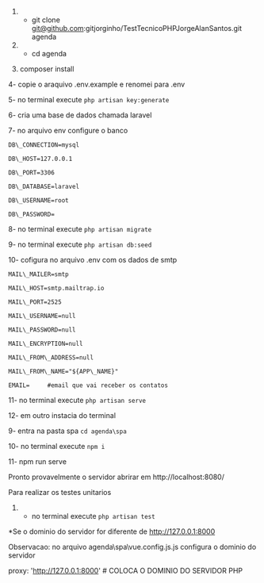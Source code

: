 1. - git clone git@github.com:gitjorginho/TestTecnicoPHPJorgeAlanSantos.git agenda

1. - cd agenda

1. composer install

4- copie o araquivo .env.example e renomei para .env

5- no terminal execute `php artisan key:generate `

6- cria uma base de dados chamada laravel

7- no arquivo env configure o banco

    DB\_CONNECTION=mysql

    DB\_HOST=127.0.0.1

    DB\_PORT=3306

    DB\_DATABASE=laravel

    DB\_USERNAME=root

    DB\_PASSWORD=

8- no terminal execute `php artisan migrate`

9- no terminal execute `php artisan db:seed`

10- cofigura no arquivo .env com os dados de smtp

    MAIL\_MAILER=smtp

    MAIL\_HOST=smtp.mailtrap.io

    MAIL\_PORT=2525

    MAIL\_USERNAME=null

    MAIL\_PASSWORD=null

    MAIL\_ENCRYPTION=null

    MAIL\_FROM\_ADDRESS=null

    MAIL\_FROM\_NAME="${APP\_NAME}"

    EMAIL=     #email que vai receber os contatos

11- no terminal execute `php artisan serve`

12- em outro instacia do terminal

9- entra na pasta spa  `cd agenda\spa`

10- no terminal execute `npm i`

11- npm run serve

Pronto provavelmente o servidor abrirar em http://localhost:8080/


Para realizar os testes unitarios

1. - no terminal execute `php artisan test`


*Se o dominio do servidor for diferente de  http://127.0.0.1:8000

Observacao: no arquivo agenda\spa\vue.config.js.js  configura o dominio do servidor

proxy: 'http://127.0.0.1:8000'   # COLOCA O DOMINIO DO SERVIDOR PHP


